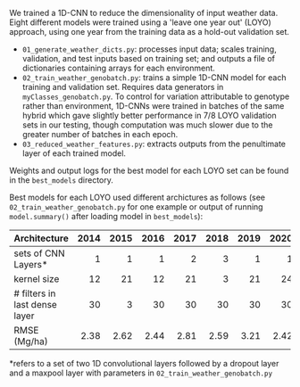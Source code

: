 We trained a 1D-CNN to reduce the dimensionality of input weather data. Eight different models were trained using a 'leave one year out' (LOYO) approach, using one year from the training data as a hold-out validation set.

* `01_generate_weather_dicts.py`: processes input data; scales training, validation, and test inputs based on training set; and outputs a file of dictionaries containing arrays for each environment.  
* `02_train_weather_genobatch.py`: trains a simple 1D-CNN model for each training and validation set. Requires data generators in `myClasses_genobatch.py`. To control for variation attributable to genotype rather than environment, 1D-CNNs were trained in batches of the same hybrid which gave slightly better performance in 7/8 LOYO validation sets in our testing, though computation was much slower due to the greater number of batches in each epoch.   
* `03_reduced_weather_features.py`: extracts outputs from the penultimate layer of each trained model.

Weights and output logs for the best model for each LOYO set can be found in the `best_models` directory.

Best models for each LOYO used different archictures as follows (see `02_train_weather_genobatch.py` for one example or output of running `model.summary()` after loading model in `best_models`): 

| Architecture | 2014 | 2015 | 2016 | 2017 | 2018 | 2019 | 2020 | 2021|
| :--- | ---:|---:|---:|---:|---:|---:|---:|---:| 
| sets of CNN Layers\*|1|1|1|2|3|1|1|2|
| kernel size |12|21|12|21|3|21|24|21|
| # filters in last dense layer | 30 | 3 | 30 |30 |30 |30 |30 |30 |
| RMSE (Mg/ha) | 2.38 | 2.62 |2.44| 2.81 | 2.59 | 3.21 | 2.42 | 2.62| 

\*refers to a set of two 1D convolutional layers followed by a dropout layer and a maxpool layer with parameters in `02_train_weather_genobatch.py`
